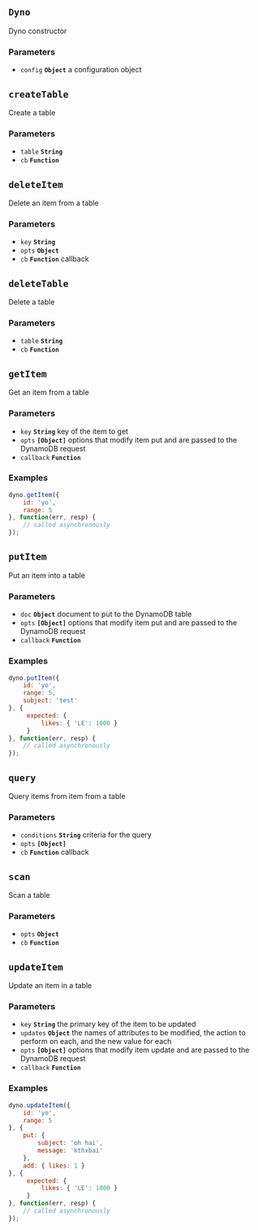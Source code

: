 ## `Dyno`

Dyno constructor

### Parameters

* `config` **`Object`** a configuration object





## `createTable`

Create a table

### Parameters

* `table` **`String`** 
* `cb` **`Function`** 





## `deleteItem`

Delete an item from a table

### Parameters

* `key` **`String`** 
* `opts` **`Object`** 
* `cb` **`Function`** callback





## `deleteTable`

Delete a table

### Parameters

* `table` **`String`** 
* `cb` **`Function`** 





## `getItem`

Get an item from a table

### Parameters

* `key` **`String`** key of the item to get
* `opts` **`[Object]`** options that modify item put and are passed to the DynamoDB request
* `callback` **`Function`** 


### Examples

```js
dyno.getItem({
    id: 'yo',
    range: 5
}, function(err, resp) {
    // called asynchronously
});
```



## `putItem`

Put an item into a table

### Parameters

* `doc` **`Object`** document to put to the DynamoDB table
* `opts` **`[Object]`** options that modify item put and are passed to the DynamoDB request
* `callback` **`Function`** 


### Examples

```js
dyno.putItem({
    id: 'yo',
    range: 5,
    subject: 'test'
}, {
     expected: {
         likes: { 'LE': 1000 }
     }
}, function(err, resp) {
    // called asynchronously
});
```



## `query`

Query items from item from a table

### Parameters

* `conditions` **`String`** criteria for the query
* `opts` **`[Object]`** 
* `cb` **`Function`** callback





## `scan`

Scan a table

### Parameters

* `opts` **`Object`** 
* `cb` **`Function`** 





## `updateItem`

Update an item in a table

### Parameters

* `key` **`String`** the primary key of the item to be updated
* `updates` **`Object`** the names of attributes to be modified, the action to perform on each, and the new value for each
* `opts` **`[Object]`** options that modify item update and are passed to the DynamoDB request
* `callback` **`Function`** 


### Examples

```js
dyno.updateItem({
    id: 'yo',
    range: 5
}, {
    put: {
        subject: 'oh hai',
        message: 'kthxbai'
    },
    add: { likes: 1 }
}, {
     expected: {
         likes: { 'LE': 1000 }
     }
}, function(err, resp) {
    // called asynchronously
});
```



